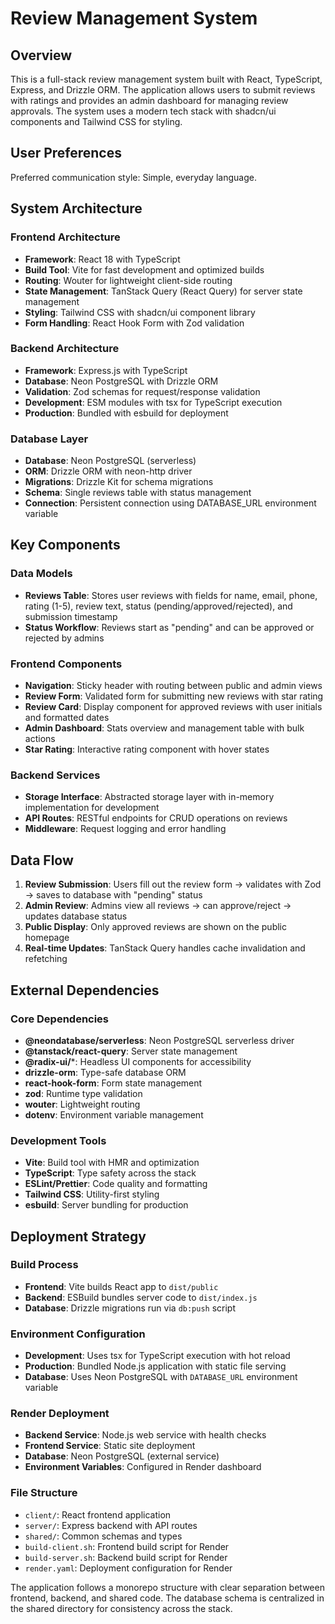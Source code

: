 # Review Management System

## Overview

This is a full-stack review management system built with React, TypeScript, Express, and Drizzle ORM. The application allows users to submit reviews with ratings and provides an admin dashboard for managing review approvals. The system uses a modern tech stack with shadcn/ui components and Tailwind CSS for styling.

## User Preferences

Preferred communication style: Simple, everyday language.

## System Architecture

### Frontend Architecture
- **Framework**: React 18 with TypeScript
- **Build Tool**: Vite for fast development and optimized builds
- **Routing**: Wouter for lightweight client-side routing
- **State Management**: TanStack Query (React Query) for server state management
- **Styling**: Tailwind CSS with shadcn/ui component library
- **Form Handling**: React Hook Form with Zod validation

### Backend Architecture
- **Framework**: Express.js with TypeScript
- **Database**: Neon PostgreSQL with Drizzle ORM
- **Validation**: Zod schemas for request/response validation
- **Development**: ESM modules with tsx for TypeScript execution
- **Production**: Bundled with esbuild for deployment

### Database Layer
- **Database**: Neon PostgreSQL (serverless)
- **ORM**: Drizzle ORM with neon-http driver
- **Migrations**: Drizzle Kit for schema migrations
- **Schema**: Single reviews table with status management
- **Connection**: Persistent connection using DATABASE_URL environment variable

## Key Components

### Data Models
- **Reviews Table**: Stores user reviews with fields for name, email, phone, rating (1-5), review text, status (pending/approved/rejected), and submission timestamp
- **Status Workflow**: Reviews start as "pending" and can be approved or rejected by admins

### Frontend Components
- **Navigation**: Sticky header with routing between public and admin views
- **Review Form**: Validated form for submitting new reviews with star rating
- **Review Card**: Display component for approved reviews with user initials and formatted dates
- **Admin Dashboard**: Stats overview and management table with bulk actions
- **Star Rating**: Interactive rating component with hover states

### Backend Services
- **Storage Interface**: Abstracted storage layer with in-memory implementation for development
- **API Routes**: RESTful endpoints for CRUD operations on reviews
- **Middleware**: Request logging and error handling

## Data Flow

1. **Review Submission**: Users fill out the review form → validates with Zod → saves to database with "pending" status
2. **Admin Review**: Admins view all reviews → can approve/reject → updates database status
3. **Public Display**: Only approved reviews are shown on the public homepage
4. **Real-time Updates**: TanStack Query handles cache invalidation and refetching

## External Dependencies

### Core Dependencies
- **@neondatabase/serverless**: Neon PostgreSQL serverless driver
- **@tanstack/react-query**: Server state management
- **@radix-ui/***: Headless UI components for accessibility
- **drizzle-orm**: Type-safe database ORM
- **react-hook-form**: Form state management
- **zod**: Runtime type validation
- **wouter**: Lightweight routing
- **dotenv**: Environment variable management

### Development Tools
- **Vite**: Build tool with HMR and optimization
- **TypeScript**: Type safety across the stack
- **ESLint/Prettier**: Code quality and formatting
- **Tailwind CSS**: Utility-first styling
- **esbuild**: Server bundling for production

## Deployment Strategy

### Build Process
- **Frontend**: Vite builds React app to `dist/public`
- **Backend**: ESBuild bundles server code to `dist/index.js`
- **Database**: Drizzle migrations run via `db:push` script

### Environment Configuration
- **Development**: Uses tsx for TypeScript execution with hot reload
- **Production**: Bundled Node.js application with static file serving
- **Database**: Uses Neon PostgreSQL with `DATABASE_URL` environment variable

### Render Deployment
- **Backend Service**: Node.js web service with health checks
- **Frontend Service**: Static site deployment
- **Database**: Neon PostgreSQL (external service)
- **Environment Variables**: Configured in Render dashboard

### File Structure
- `client/`: React frontend application
- `server/`: Express backend with API routes
- `shared/`: Common schemas and types
- `build-client.sh`: Frontend build script for Render
- `build-server.sh`: Backend build script for Render
- `render.yaml`: Deployment configuration for Render

The application follows a monorepo structure with clear separation between frontend, backend, and shared code. The database schema is centralized in the shared directory for consistency across the stack.